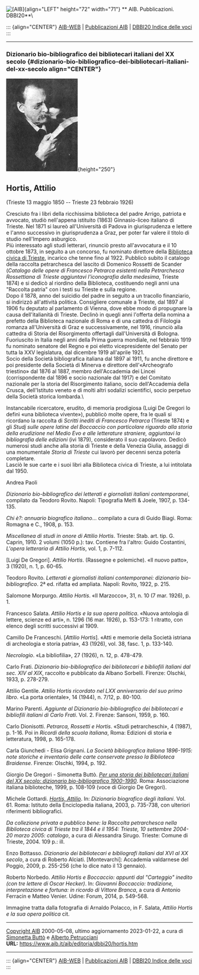 ![\[AIB\]](/aib/wi/aibv72.gif){align="LEFT" height="72" width="71"}
** AIB. Pubblicazioni. DBBI20**\

::: {align="CENTER"}
[AIB-WEB](/) \| [Pubblicazioni AIB](/pubblicazioni/) \| [DBBI20 Indice
delle voci](dbbi20.htm)
:::

------------------------------------------------------------------------

### Dizionario bio-bibliografico dei bibliotecari italiani del XX secolo {#dizionario-bio-bibliografico-dei-bibliotecari-italiani-del-xx-secolo align="CENTER"}

![\[Ritratto\]](hortis.jpg){height="250"}

## Hortis, Attilio

(Trieste 13 maggio 1850 -- Trieste 23 febbraio 1926)

Cresciuto fra i libri della ricchissima biblioteca del padre Arrigo,
patriota e avvocato, studiò nell\'appena istituito (1863) Ginnasio-liceo
italiano di Trieste. Nel 1871 si laureò all\'Università di Padova in
giurisprudenza e lettere e l\'anno successivo in giurisprudenza a Graz,
per poter far valere il titolo di studio nell\'Impero asburgico.\
Più interessato agli studi letterari, rinunciò presto all\'avvocatura e
il 10 ottobre 1873, in seguito a un concorso, fu nominato direttore
della [Biblioteca civica di Trieste](/aib/stor/teche/ts-civ.htm),
incarico che tenne fino al 1922. Pubblicò subito il catalogo della
raccolta petrarchesca del lascito di Domenico Rossetti de Scander
(*Catalogo delle opere di Francesco Petrarca esistenti nella
Petrarchesca Rossettiana di Trieste aggiuntavi l\'iconografia della
medesima*, Trieste 1874) e si dedicò al riordino della Biblioteca,
costituendo negli anni una \"Raccolta patria\" con i testi su Trieste e
sulla regione.\
Dopo il 1878, anno del suicidio del padre in seguito a un tracollo
finanziario, si indirizzò all\'attività politica. Consigliere comunale a
Trieste, dal 1897 al 1906 fu deputato al parlamento di Vienna, dove ebbe
modo di propugnare la causa dell\'italianità di Trieste. Declinò in
quegli anni l\'offerta della nomina a prefetto della Biblioteca
nazionale di Roma e di una cattedra di Filologia romanza all\'Università
di Graz e successivamente, nel 1916, rinunciò alla cattedra di Storia
del Risorgimento offertagli dall\'Università di Bologna. Fuoriuscito in
Italia negli anni della Prima guerra mondiale, nel febbraio 1919 fu
nominato senatore del Regno e poi eletto vicepresidente del Senato per
tutta la XXV legislatura, dal dicembre 1919 all\'aprile 1921.\
Socio della Società bibliografica italiana dal 1897 al 1911, fu anche
direttore e poi presidente della Società di Minerva e direttore
dell\'«Archeografo triestino» dal 1876 al 1887, membro dell\'Accademia
dei Lincei (corrispondente dal 1896 e socio nazionale dal 1917) e del
Comitato nazionale per la storia del Risorgimento italiano, socio
dell\'Accademia della Crusca, dell\'Istituto veneto e di molti altri
sodalizi scientifici, socio perpetuo della Società storica lombarda.\

Instancabile ricercatore, erudito, di memoria prodigiosa (Luigi De
Gregori lo definì «una biblioteca vivente»), pubblicò molte opere, fra
le quali si ricordano la raccolta di *Scritti inediti di Francesco
Petrarca* (Trieste 1874) e gli *Studj sulle opere latine del Boccaccio
con particolare riguardo alla storia della erudizione nel Medio Evo e
alle letterature straniere, aggiuntavi la bibliografia delle edizioni*
(ivi 1879), considerato il suo capolavoro. Dedicò numerosi studi anche
alla storia di Trieste e della Venezia Giulia, assaggi di una
monumentale *Storia di Trieste* cui lavorò per decenni senza poterla
completare.\
Lasciò le sue carte e i suoi libri alla Biblioteca civica di Trieste, a
lui intitolata dal 1950.

Andrea Paoli

*Dizionario bio-bibliografico dei letterati e giornalisti italiani
contemporanei*, compilato da Teodoro Rovito. Napoli: Tipografia Melfi &
Joele, 1907, p. 134-135.

*Chi è?: annuario biografico italiano*\... compilato a cura di Guido
Biagi. Roma: Romagna e C., 1908, p. 153.

*Miscellanea di studi in onore di Attilio Hortis*. Trieste: Stab. art.
tip. G. Caprin, 1910. 2 volumi (1050 p.): tav. Contiene fra l\'altro:
Guido Costantini, *L\'opera letteraria di Attilio Hortis*, vol. 1, p.
7-112.

\[Luigi De Gregori\]. *Attilio Hortis*. (Rassegne e polemiche). «Il
nuovo patto», 3 (1920), n. 1, p. 60-65.

Teodoro Rovito. *Letterati e giornalisti italiani contemporanei:
dizionario bio-bibliografico*. 2ª ed. rifatta ed ampliata. Napoli:
Rovito, 1922, p. 215.

Salomone Morpurgo. *Attilio Hortis*. «Il Marzocco», 31, n. 10 (7 mar.
1926), p. 1.

Francesco Salata. *Attilio Hortis e la sua opera politica*. «Nuova
antologia di lettere, scienze ed arti», n. 1296 (16 mar. 1926), p.
153-173: 1 ritratto, con elenco degli scritti successivi al 1909.

Camillo De Franceschi. \[*Attilio Hortis*\]. «Atti e memorie della
Società istriana di archeologia e storia patria», 43 (1926), vol. 38,
fasc. 1, p. 133-140.

*Necrologio*. «La bibliofilia», 27 (1926), n. 12, p. 478-479.

Carlo Frati. *Dizionario bio-bibliografico dei bibliotecari e bibliofili
italiani dal sec. XIV al XIX*, raccolto e pubblicato da Albano Sorbelli.
Firenze: Olschki, 1933, p. 278-279.

Attilio Gentile. *Attilio Hortis ricordato nel LXX anniversario del suo
primo libro*. «La porta orientale», 14 (1944), n. 7/12, p. 80-100.

Marino Parenti. *Aggiunte al Dizionario bio-bibliografico dei
bibliotecari e bibliofili italiani di Carlo Frati*. Vol. 2. Firenze:
Sansoni, 1959, p. 160.

Carlo Dionisotti. *Petrarca, Rossetti e Hortis*. «Studi petrarcheschi»,
4 (1987), p. 1-16. Poi in *Ricordi della scuola italiana*, Roma:
Edizioni di storia e letteratura, 1998, p. 165-178.

Carla Giunchedi - Elisa Grignani. *La Società bibliografica italiana
1896-1915: note storiche e inventario delle carte conservate presso la
Biblioteca Braidense*. Firenze: Olschki, 1994, p. 192.

Giorgio De Gregori - Simonetta Buttò. [*Per una storia dei bibliotecari
italiani del XX secolo: dizionario bio-bibliografico
1900-1990*](/aib/editoria/pub065.htm). Roma: Associazione italiana
biblioteche, 1999, p. 108-109 (voce di Giorgio De Gregori).

Michele Gottardi. [*Hortis,
Attilio*](http://www.treccani.it/enciclopedia/attilio-hortis_(Dizionario_Biografico)/).
In: *Dizionario biografico degli italiani*. Vol. 61. Roma: Istituto
della Enciclopedia italiana, 2003, p. 735-738, con ulteriori riferimenti
bibliografici.

*Da collezione privata a pubblico bene: la Raccolta petrarchesca nella
Biblioteca civica di Trieste tra il 1844 e il 1954: Trieste, 10
settembre 2004-20 marzo 2005: catalogo*, a cura di Alessandra Sirugo.
Trieste: Comune di Trieste, 2004. 109 p.: ill.

Enzo Bottasso. *Dizionario dei bibliotecari e bibliografi italiani dal
XVI al XX secolo*, a cura di Roberto Alciati. \[Montevarchi\]: Accademia
valdarnese del Poggio, 2009, p. 255-256 (che lo dice nato il 13
gennaio).

Roberto Norbedo. *Attilio Hortis e Boccaccio: appunti dal \"Carteggio\"
inedito (con tre lettere di Oscar Hecker)*. In: *Giovanni Boccaccio:
tradizione, interpretazione e fortuna: in ricordo di Vittore Branca*, a
cura di Antonio Ferracin e Matteo Venier. Udine: Forum, 2014, p.
549-568.

Immagine tratta dalla fotografia di Arnaldo Polacco, in F. Salata,
*Attilio Hortis e la sua opera politica* cit.

------------------------------------------------------------------------

[Copyright AIB](/su-questo-sito/dichiarazione-di-copyright-aib-web/)
2000-05-08, ultimo aggiornamento 2023-01-22, a cura di [Simonetta
Buttò](/aib/redazione3.htm) e [Alberto
Petrucciani](/su-questo-sito/redazione-aib-web/)\
**URL:** https://www.aib.it/aib/editoria/dbbi20/hortis.htm

------------------------------------------------------------------------

::: {align="CENTER"}
[AIB-WEB](/) \| [Pubblicazioni AIB](/pubblicazioni/) \| [DBBI20 Indice
delle voci](dbbi20.htm)
:::
